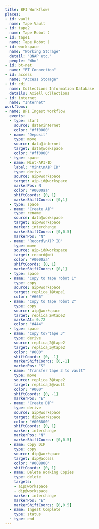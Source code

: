 ```yaml
---
title: BFI Workflows
places:
- id: vault
  name: Tape Vault
- id: tape2
  name: Tape Robot 2
- id: tape1
  name: Tape Robot 1
- id: workspace
  name: "Working Storage"
  detail: "QNAP etc."
  people: "Who"
- id: bt-net
  name: "BT Connection"
- id: access
  name: "Access Storage"
- id: cdi
  name: Collections Information Database
  details: Axiell Collections
- id: internet
  name: "Internet"
workflows:
- name: BFI Ingest Workflow
  events:
  - type: start
    source: data@internet
    color: "#ff0000"
  - name: "Deposit"
    type: move
    source: data@internet
    target: data@workspace
    color: "#ff0000"
  - type: space
  - name: Mint-API-ID
    label: "Mint\nAIP ID"
    type: derive
    source: aip@workspace
    target: aip-id@workspace
    markerPos: N
    color: "#0000aa"
    shiftCoords: [0, 1]
    markerShiftCoords: [0,1]
  - type: space
  - name: "Create AIP"
    type: rename
    source: data@workspace
    target: aip@workspace
    marker: interchange
    markerShiftCoords: [0,0.5]
    markerPos: "N"
  - name: "Record\nAIP ID"
    type: move
    source: aip-id@workspace
    target: record@cdi
    color: "#0000aa"
    shiftCoords: [0, 1]
    markerShiftCoords: [0,1]
  - type: space
  - name: "Copy to tape robot 1"
    type: copy
    source: aip@workspace
    target: replica_1@tape1
    color: "#666"
  - name: "Copy to tape robot 2"
    type: copy
    source: aip@workspace
    target: replica_2@tape2
    markerAt: 0.72
    color: "#444"
  - type: space
  - name: "Copy to\ntape 3"
    type: derive
    source: replica_2@tape2
    target: replica_3@tape2
    color: "#000"
    shiftCoords: [0, -1]
    markerShiftCoords: [0,-1]
    markerPos: "S"
  - name: "Transfer tape 3 to vault"
    type: move
    source: replica_3@tape2
    target: replica_3@vault
    color: "#000"
    shiftCoords: [0, -1]
    markerPos: "E"
  - name: "Create DIP"
    type: derive
    source: aip@workspace
    target: dip@workspace
    color: "#008800"
    shiftCoords: [0, 1]
    marker: interchange
    markerPos: "N"
    markerShiftCoords: [0,0.5]
  - name: Copy DIP
    type: copy
    source: dip@workspace
    target: dip@access
    color: "#008800"
    shiftCoords: [0, 1]
  - name: Delete Working Copies
    type: delete
    targets:
    - aip@workspace
    - dip@workspace
    marker: interchange
    markerPos: "E"
    markerShiftCoords: [0,0.5]
  - name: Ingest Complete
    type: status
  - type: end
---
```

